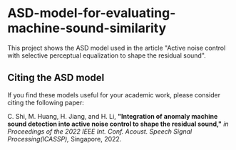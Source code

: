# ASD-model-for-evaluating-machine-sound-similarity
This project shows the ASD model used in the article "Active noise control with selective perceptual equalization to shape the residual sound".


## Citing the ASD model
If you find these models useful for your academic work, please consider citing the following paper:

C. Shi, M. Huang, H. Jiang, and H. Li, **"Integration of anomaly machine sound detection into active noise control to shape the residual sound,"** *in Proceedings of the 2022 IEEE Int. Conf. Acoust. Speech Signal Processing(ICASSP),* Singapore, 2022.
